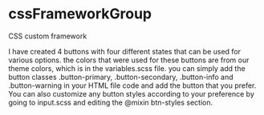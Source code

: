 # cssFrameworkGroup
CSS custom framework

I have created 4 buttons with four different states that can be used for various options. the colors that were used for these buttons are from our theme colors, which is in the variables.scss file. you can simply add the button classes .button-primary, .button-secondary, .button-info and .button-warning in your HTML file code and add the button that you prefer. You can also customize any button styles according to your preference by going to input.scss and editing the @mixin btn-styles section. 